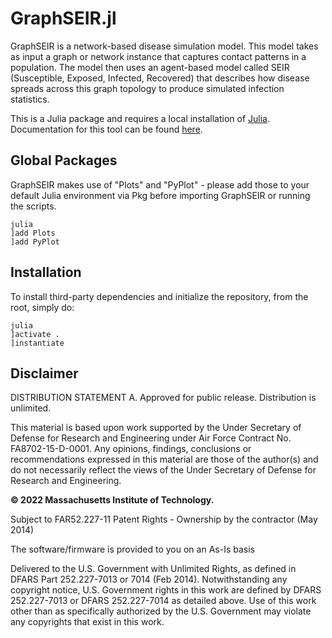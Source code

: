 # GraphSEIR.jl

GraphSEIR is a network-based disease simulation model. This model takes as input a graph or network instance that captures contact patterns in a population. The model then uses an agent-based model called SEIR (Susceptible, Exposed, Infected, Recovered) that describes how disease spreads across this graph topology to produce simulated infection statistics.

This is a Julia package and requires a local installation of [Julia](https://julialang.org). Documentation for this tool can be found [here](https://github.mit.edu/pages/graph-control/GraphSEIR.jl/build/).

## Global Packages
GraphSEIR makes use of "Plots" and "PyPlot" - please add those to your default Julia environment via Pkg before importing GraphSEIR or running the scripts.

```
julia
]add Plots
]add PyPlot
```

## Installation

To install third-party dependencies and initialize the repository, from the root, simply do:
```
julia
]activate .
]instantiate
```

## Disclaimer

DISTRIBUTION STATEMENT A. Approved for public release. Distribution is unlimited.

This material is based upon work supported by the Under Secretary of Defense for Research and Engineering under Air Force Contract No. FA8702-15-D-0001. Any opinions, findings, conclusions or recommendations expressed in this material are those of the author(s) and do not necessarily reflect the views of the Under Secretary of Defense for Research and Engineering.

**© 2022 Massachusetts Institute of Technology.**

Subject to FAR52.227-11 Patent Rights - Ownership by the contractor (May 2014)

The software/firmware is provided to you on an As-Is basis

Delivered to the U.S. Government with Unlimited Rights, as defined in DFARS Part 252.227-7013 or 7014 (Feb 2014). Notwithstanding any copyright notice, U.S. Government rights in this work are defined by DFARS 252.227-7013 or DFARS 252.227-7014 as detailed above. Use of this work other than as specifically authorized by the U.S. Government may violate any copyrights that exist in this work.
